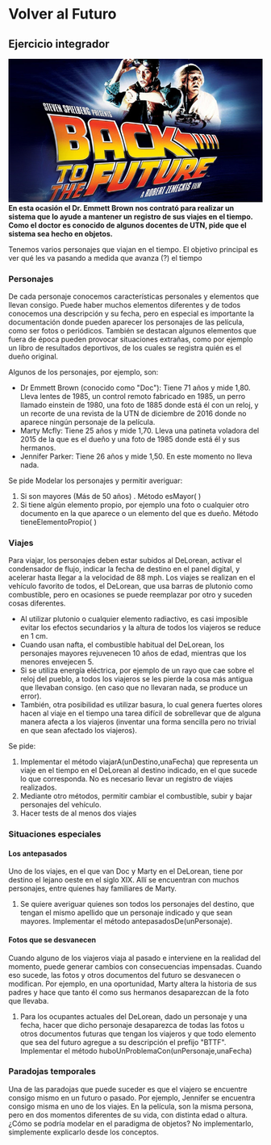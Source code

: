 # Volver al Futuro
## Ejercicio integrador
![](volverAlFuturo.jpg)
**En esta ocasión el Dr. Emmett Brown nos contrató para realizar un sistema que lo ayude a mantener un registro de sus viajes en el tiempo. Como el doctor es conocido de algunos docentes de UTN, pide que el sistema sea hecho en objetos.**

Tenemos varios personajes que viajan en el tiempo. El objetivo principal es ver qué les va pasando a medida que avanza (?) el tiempo

### Personajes

De cada personaje conocemos características personales y elementos que llevan consigo. Puede haber muchos elementos diferentes y de todos conocemos una descripción y su fecha, pero en especial es importante la documentación donde pueden aparecer los personajes de las película, como ser fotos o periódicos. También se destacan algunos elementos que fuera de época pueden provocar situaciones extrañas, como por ejemplo un libro de resultados deportivos, de los cuales se registra quién es el dueño original.

Algunos de los personajes, por ejemplo, son:

- Dr Emmett Brown (conocido como "Doc"): Tiene 71 años y mide 1,80. Lleva lentes de 1985, un control remoto fabricado en 1985, un perro llamado einstein de 1980, una foto de 1885 donde está él con un reloj, y un recorte de una revista de la UTN de diciembre de 2016 donde no aparece ningún personaje de la película. 
- Marty Mcfly: Tiene 25 años y mide 1,70. Lleva una patineta voladora del 2015 de la que es el dueño  y una foto de 1985 donde está él y sus hermanos.
- Jennifer Parker: Tiene 26 años y mide 1,50. En este momento no lleva nada.

Se pide Modelar los personajes y permitir averiguar: 

1. Si son mayores (Más de 50 años) . Método esMayor( )
2. Si tiene algún elemento propio, por ejemplo una foto o cualquier otro documento en la que aparece o un elemento del que es dueño. Método tieneElementoPropio( )

### Viajes
Para viajar, los personajes deben estar subidos al DeLorean, activar el condensador de flujo, indicar la fecha de destino en el panel digital, y acelerar hasta llegar a la velocidad de 88 mph.
Los viajes se realizan en el vehículo favorito de todos, el DeLorean, que usa barras de plutonio como combustible, pero en ocasiones se puede reemplazar por otro y suceden cosas diferentes.

- Al utilizar plutonio o cualquier elemento radiactivo, es casi imposible evitar los efectos secundarios y la altura de todos los viajeros se reduce en 1 cm.  
- Cuando usan nafta, el combustible habitual del DeLorean, los personajes mayores rejuvenecen 10 años de edad, mientras que los menores envejecen 5. 
- Si se utiliza energía eléctrica, por ejemplo de un rayo que cae sobre el reloj del pueblo, a todos los viajeros se les pierde la cosa más antigua que llevaban consigo. (en caso que no llevaran nada, se produce un error).
- También, otra posibilidad es utilizar basura, lo cual genera fuertes olores hacen al viaje en el tiempo una tarea difícil de sobrellevar que de alguna manera afecta a los viajeros (inventar una forma sencilla pero no trivial en que sean afectado los viajeros).

Se pide:

1. Implementar el método viajarA(unDestino,unaFecha) que representa un viaje en el tiempo en el DeLorean al destino indicado, en el que sucede lo que corresponda.  No es necesario llevar un registro de viajes realizados.
2. Mediante otro métodos, permitir cambiar el combustible, subir y bajar personajes del vehículo.
3. Hacer tests de al menos dos viajes 

### Situaciones especiales 
#### Los antepasados

Uno de los viajes, en el que van Doc y Marty en el DeLorean, tiene por destino el lejano oeste en el siglo XIX. Allí se encuentran con muchos personajes, entre quienes hay familiares de Marty.

1. Se quiere averiguar quienes son todos los personajes del destino, que tengan el mismo apellido que un personaje indicado y que sean mayores. Implementar el método antepasadosDe(unPersonaje).

#### Fotos que se desvanecen

Cuando alguno de los viajeros viaja al pasado e interviene en la realidad del momento, puede generar cambios con consecuencias impensadas. Cuando eso sucede, las fotos y otros documentos del futuro se desvanecen o modifican. Por ejemplo, en una oportunidad, Marty altera la historia de sus padres y hace que tanto él como sus hermanos desaparezcan de la foto que llevaba. 

1. Para los ocupantes actuales del DeLorean, dado un personaje y una fecha, hacer que dicho personaje desaparezca de todas las fotos u otros documentos futuras que tengan los viajeros y que todo elemento que sea del futuro agregue a su descripción el prefijo "BTTF". Implementar el método huboUnProblemaCon(unPersonaje,unaFecha)

### Paradojas temporales

Una de las paradojas que puede suceder es que el viajero se encuentre consigo mismo en un futuro o pasado.  Por ejemplo, Jennifer se encuentra consigo misma en uno de los viajes. En la película, son la misma persona, pero en dos momentos diferentes de su vida, con distinta edad o altura. ¿Cómo se podría modelar en el paradigma de objetos? No implementarlo, simplemente explicarlo desde los conceptos.
